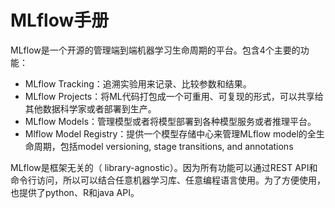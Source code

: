 # MLflow手册

MLflow是一个开源的管理端到端机器学习生命周期的平台。包含4个主要的功能：

* MLflow Tracking：追溯实验用来记录、比较参数和结果。
* MLflow Projects：将ML代码打包成一个可重用、可复现的形式，可以共享给其他数据科学家或者部署到生产。
* MLflow Models：管理模型或者将模型部署到各种模型服务或者推理平台。
* Mlflow Model Registry：提供一个模型存储中心来管理MLflow model的全生命周期，包括model versioning, stage transitions, and annotations

MLflow是框架无关的（ library-agnostic）。因为所有功能可以通过REST API和命令行访问，所以可以结合任意机器学习库、任意编程语言使用。为了方便使用，也提供了python、R和java API。



